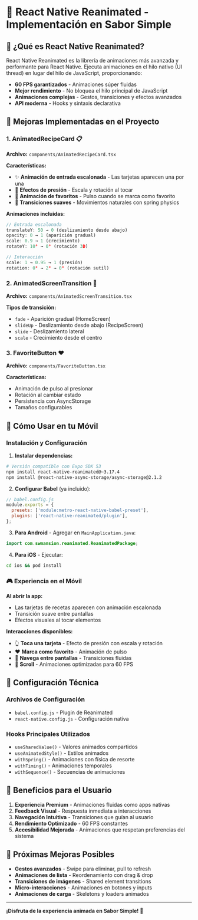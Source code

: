 # 🎨 React Native Reanimated - Implementación en Sabor Simple

## 📱 ¿Qué es React Native Reanimated?

React Native Reanimated es la librería de animaciones más avanzada y performante para React Native. Ejecuta animaciones en el hilo nativo (UI thread) en lugar del hilo de JavaScript, proporcionando:

- **60 FPS garantizados** - Animaciones súper fluidas
- **Mejor rendimiento** - No bloquea el hilo principal de JavaScript
- **Animaciones complejas** - Gestos, transiciones y efectos avanzados
- **API moderna** - Hooks y sintaxis declarativa

## 🚀 Mejoras Implementadas en el Proyecto

### 1. **AnimatedRecipeCard** 📋
**Archivo:** `components/AnimatedRecipeCard.tsx`

**Características:**
- ✨ **Animación de entrada escalonada** - Las tarjetas aparecen una por una
- 🎯 **Efectos de presión** - Escala y rotación al tocar
- 💫 **Animación de favoritos** - Pulso cuando se marca como favorito
- 🌊 **Transiciones suaves** - Movimientos naturales con spring physics

**Animaciones incluidas:**
```typescript
// Entrada escalonada
translateY: 50 → 0 (deslizamiento desde abajo)
opacity: 0 → 1 (aparición gradual)
scale: 0.9 → 1 (crecimiento)
rotateY: 10° → 0° (rotación 3D)

// Interacción
scale: 1 → 0.95 → 1 (presión)
rotation: 0° → 2° → 0° (rotación sutil)
```

### 2. **AnimatedScreenTransition** 🔄
**Archivo:** `components/AnimatedScreenTransition.tsx`

**Tipos de transición:**
- `fade` - Aparición gradual (HomeScreen)
- `slideUp` - Deslizamiento desde abajo (RecipeScreen)
- `slide` - Deslizamiento lateral
- `scale` - Crecimiento desde el centro

### 3. **FavoriteButton** ❤️
**Archivo:** `components/FavoriteButton.tsx`

**Características:**
- Animación de pulso al presionar
- Rotación al cambiar estado
- Persistencia con AsyncStorage
- Tamaños configurables

## 📱 Cómo Usar en tu Móvil

### Instalación y Configuración

1. **Instalar dependencias:**
```bash
# Versión compatible con Expo SDK 53
npm install react-native-reanimated@~3.17.4
npm install @react-native-async-storage/async-storage@2.1.2
```

2. **Configurar Babel** (ya incluido):
```javascript
// babel.config.js
module.exports = {
  presets: ['module:metro-react-native-babel-preset'],
  plugins: ['react-native-reanimated/plugin'],
};
```

3. **Para Android** - Agregar en `MainApplication.java`:
```java
import com.swmansion.reanimated.ReanimatedPackage;
```

4. **Para iOS** - Ejecutar:
```bash
cd ios && pod install
```

### 🎮 Experiencia en el Móvil

**Al abrir la app:**
- Las tarjetas de recetas aparecen con animación escalonada
- Transición suave entre pantallas
- Efectos visuales al tocar elementos

**Interacciones disponibles:**
- 👆 **Toca una tarjeta** - Efecto de presión con escala y rotación
- ❤️ **Marca como favorito** - Animación de pulso
- 🔄 **Navega entre pantallas** - Transiciones fluidas
- 📱 **Scroll** - Animaciones optimizadas para 60 FPS

## 🔧 Configuración Técnica

### Archivos de Configuración
- `babel.config.js` - Plugin de Reanimated
- `react-native.config.js` - Configuración nativa

### Hooks Principales Utilizados
- `useSharedValue()` - Valores animados compartidos
- `useAnimatedStyle()` - Estilos animados
- `withSpring()` - Animaciones con física de resorte
- `withTiming()` - Animaciones temporales
- `withSequence()` - Secuencias de animaciones

## 🎯 Beneficios para el Usuario

1. **Experiencia Premium** - Animaciones fluidas como apps nativas
2. **Feedback Visual** - Respuesta inmediata a interacciones
3. **Navegación Intuitiva** - Transiciones que guían al usuario
4. **Rendimiento Optimizado** - 60 FPS constantes
5. **Accesibilidad Mejorada** - Animaciones que respetan preferencias del sistema

## 🚀 Próximas Mejoras Posibles

- **Gestos avanzados** - Swipe para eliminar, pull to refresh
- **Animaciones de lista** - Reordenamiento con drag & drop
- **Transiciones de imágenes** - Shared element transitions
- **Micro-interacciones** - Animaciones en botones y inputs
- **Animaciones de carga** - Skeletons y loaders animados

---

**¡Disfruta de la experiencia animada en Sabor Simple! 🎉**